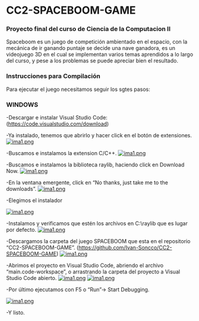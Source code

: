 # CC2-SPACEBOOM-GAME
### Proyecto final del curso de Ciencia de la Computacion II

Spaceboom es un juego de competición ambientado en el espacio, con la mecánica de ir ganando puntaje se decide una nave ganadora, es un videojuego 3D en el cual se implementan varios temas aprendidos a lo largo del curso, y pese a los problemas se puede apreciar bien el resultado. 

### Instrucciones para Compilación

Para ejecutar el juego necesitamos seguir los sgtes pasos:

### WINDOWS

-Descargar e instalar Visual Studio Code:
(https://code.visualstudio.com/download)

-Ya instalado, tenemos que abrirlo y hacer click en el botón de extensiones. 
[![ima1.png](https://i.postimg.cc/j5mTqs6m/ima1.png)](https://postimg.cc/KkPwJhHD)

-Buscamos e instalamos la extension C/C++.
[![ima1.png](https://i.postimg.cc/rwgnTfMt/ima1.png)](https://postimg.cc/4Y7bbbKJ)

-Buscamos e instalamos la biblioteca raylib, haciendo click en Download Now.
[![ima1.png](https://i.postimg.cc/t4gd3pGY/ima1.png)](https://postimg.cc/7fpTDv6k)

-En la ventana emergente, click en “No thanks, just take me to the downloads”.
[![ima1.png](https://i.postimg.cc/3NJNsrBG/ima1.png)](https://postimg.cc/G8VbYC63)

-Elegimos el instalador

[![ima1.png](https://i.postimg.cc/PrSVs6tv/ima1.png)](https://postimg.cc/1fNrDrVy)

-Instalamos y verificamos que estén los archivos en C:\raylib que es lugar por defecto.
[![ima1.png](https://i.postimg.cc/Rhs78DcM/ima1.png)](https://postimg.cc/4HcHHwLM)

-Descargamos la carpeta del juego SPACEBOOM que esta en el repositorio “CC2-SPACEBOOM-GAME”.
(https://github.com/Ivan-Soncco/CC2-SPACEBOOM-GAME)
[![ima1.png](https://i.postimg.cc/g0g2vbdk/ima1.png)](https://postimg.cc/VSbw8Td3)

-Abrimos el proyecto en Visual Studio Code, abriendo el archivo 
“main.code-workspace”, o arrastrando la carpeta del proyecto a Visual Studio Code abierto.
[![ima1.png](https://i.postimg.cc/2j2grjG5/ima1.png)](https://postimg.cc/mh1mSs0x)
[![ima1.png](https://i.postimg.cc/JnKYrKbF/ima1.png)](https://postimg.cc/WFFwSGYm)

-Por último ejecutamos con F5 o “Run”-> Start Debugging.

[![ima1.png](https://i.postimg.cc/J7ZsXY6w/ima1.png)](https://postimg.cc/8skkQ4gw)

-Y listo.
